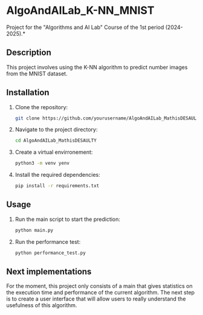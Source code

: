 # AlgoAndAILab_K-NN_MNIST
Project for the "Algorithms and AI Lab" Course of the 1st period (2024-2025).*

## Description

This project involves using the K-NN algorithm to predict number images from the MNIST dataset.

## Installation

1. Clone the repository:
    ```bash
    git clone https://github.com/yourusername/AlgoAndAILab_MathisDESAULTY.git
    ```
2. Navigate to the project directory:
    ```bash
    cd AlgoAndAILab_MathisDESAULTY
    ```
3. Create a virtual envirronement:
    ```bash
    python3 -m venv yenv
    ```
4. Install the required dependencies:
    ```bash
    pip install -r requirements.txt
    ```

## Usage

1. Run the main script to start the prediction:
    ```bash
    python main.py
    ```
2. Run the performance test:
    ```bash
    python performance_test.py
    ```

## Next implementations

For the moment, this project only consists of a main that gives statistics on the execution time and performance of the current algorithm. The next step is to create a user interface that will allow users to really understand the usefulness of this algorithm.
